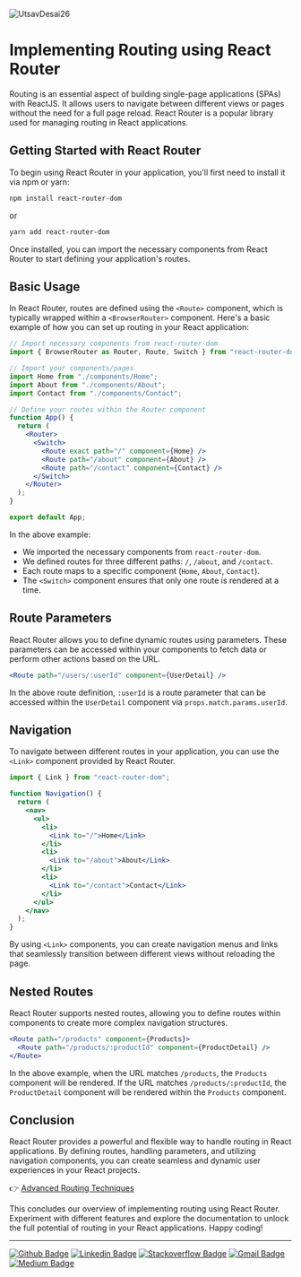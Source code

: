 ![UtsavDesai26](https://github.com/UtsavDesai26/react-interview-prep/assets/80502799/07f8817f-f0e1-4ce6-8f54-20e133465292)

# Implementing Routing using React Router

Routing is an essential aspect of building single-page applications (SPAs) with ReactJS. It allows users to navigate between different views or pages without the need for a full page reload. React Router is a popular library used for managing routing in React applications.

## Getting Started with React Router

To begin using React Router in your application, you'll first need to install it via npm or yarn:

```bash
npm install react-router-dom
```

or

```bash
yarn add react-router-dom
```

Once installed, you can import the necessary components from React Router to start defining your application's routes.

## Basic Usage

In React Router, routes are defined using the `<Route>` component, which is typically wrapped within a `<BrowserRouter>` component. Here's a basic example of how you can set up routing in your React application:

```jsx
// Import necessary components from react-router-dom
import { BrowserRouter as Router, Route, Switch } from "react-router-dom";

// Import your components/pages
import Home from "./components/Home";
import About from "./components/About";
import Contact from "./components/Contact";

// Define your routes within the Router component
function App() {
  return (
    <Router>
      <Switch>
        <Route exact path="/" component={Home} />
        <Route path="/about" component={About} />
        <Route path="/contact" component={Contact} />
      </Switch>
    </Router>
  );
}

export default App;
```

In the above example:

- We imported the necessary components from `react-router-dom`.
- We defined routes for three different paths: `/`, `/about`, and `/contact`.
- Each route maps to a specific component (`Home`, `About`, `Contact`).
- The `<Switch>` component ensures that only one route is rendered at a time.

## Route Parameters

React Router allows you to define dynamic routes using parameters. These parameters can be accessed within your components to fetch data or perform other actions based on the URL.

```jsx
<Route path="/users/:userId" component={UserDetail} />
```

In the above route definition, `:userId` is a route parameter that can be accessed within the `UserDetail` component via `props.match.params.userId`.

## Navigation

To navigate between different routes in your application, you can use the `<Link>` component provided by React Router.

```jsx
import { Link } from "react-router-dom";

function Navigation() {
  return (
    <nav>
      <ul>
        <li>
          <Link to="/">Home</Link>
        </li>
        <li>
          <Link to="/about">About</Link>
        </li>
        <li>
          <Link to="/contact">Contact</Link>
        </li>
      </ul>
    </nav>
  );
}
```

By using `<Link>` components, you can create navigation menus and links that seamlessly transition between different views without reloading the page.

## Nested Routes

React Router supports nested routes, allowing you to define routes within components to create more complex navigation structures.

```jsx
<Route path="/products" component={Products}>
  <Route path="/products/:productId" component={ProductDetail} />
</Route>
```

In the above example, when the URL matches `/products`, the `Products` component will be rendered. If the URL matches `/products/:productId`, the `ProductDetail` component will be rendered within the `Products` component.

## Conclusion

React Router provides a powerful and flexible way to handle routing in React applications. By defining routes, handling parameters, and utilizing navigation components, you can create seamless and dynamic user experiences in your React projects.

👉 [Advanced Routing Techniques](advancedrouting.md)

This concludes our overview of implementing routing using React Router. Experiment with different features and explore the documentation to unlock the full potential of routing in your React applications. Happy coding!

---

[![Github Badge](http://img.shields.io/badge/-Github-black?style=flat-square&logo=github&link=https://github.com/UtsavSoftrefineTech)](https://github.com/UtsavSoftrefineTech)
[![Linkedin Badge](https://img.shields.io/badge/-LinkedIn-blue?style=flat-square&logo=Linkedin&logoColor=white&link=https://www.linkedin.com/in/utsavdesai26/)](https://www.linkedin.com/in/utsavdesai26/)
[![Stackoverflow Badge](https://img.shields.io/badge/-Stack%20overflow-FE7A16?style=flat-square&logo=stack-overflow&logoColor=white&link=https://stackoverflow.com/users/22878781/utsav-desai)](https://stackoverflow.com/users/22878781/utsav-desai)
[![Gmail Badge](https://img.shields.io/badge/-Gmail-d14836?style=flat-square&logo=Gmail&logoColor=white&link=mailto:desaiutsav26@gmail.com)](mailto:desaiutsav26@gmail.com)
[![Medium Badge](https://img.shields.io/badge/-Medium-black?style=flat-square&logo=medium&link=https://medium.com/@utsavdesai26)](https://medium.com/@utsavdesai26)
